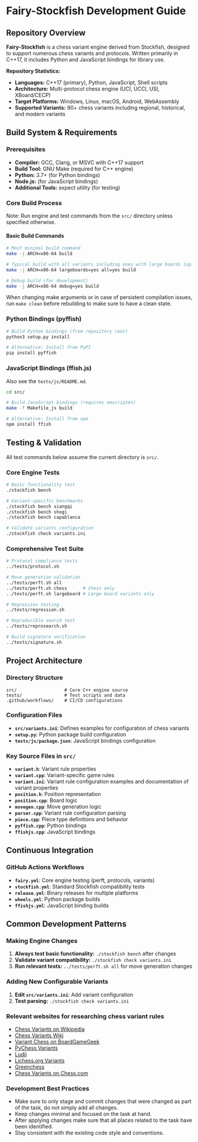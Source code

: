 # Fairy-Stockfish Development Guide

## Repository Overview

**Fairy-Stockfish** is a chess variant engine derived from Stockfish, designed to support numerous chess variants and protocols. Written primarily in C++17, it includes Python and JavaScript bindings for library use.

**Repository Statistics:**
- **Languages:** C++17 (primary), Python, JavaScript, Shell scripts
- **Architecture:** Multi-protocol chess engine (UCI, UCCI, USI, XBoard/CECP)
- **Target Platforms:** Windows, Linux, macOS, Android, WebAssembly
- **Supported Variants:** 90+ chess variants including regional, historical, and modern variants

## Build System & Requirements

### Prerequisites
- **Compiler:** GCC, Clang, or MSVC with C++17 support
- **Build Tool:** GNU Make (required for C++ engine)
- **Python:** 3.7+ (for Python bindings)
- **Node.js:** (for JavaScript bindings)
- **Additional Tools:** expect utility (for testing)

### Core Build Process

Note: Run engine and test commands from the `src/` directory unless specified otherwise.

#### Basic Build Commands
```bash
# Most minimal build command
make -j ARCH=x86-64 build

# Typical build with all variants including ones with large boards (up to 12x10) and large branching factor (all)
make -j ARCH=x86-64 largeboards=yes all=yes build

# Debug build (for development)
make -j ARCH=x86-64 debug=yes build
```

When changing make arguments or in case of persistent compilation issues, run `make clean` before rebuilding to make sure to have a clean state.

### Python Bindings (pyffish)
```bash
# Build Python bindings (from repository root)
python3 setup.py install

# Alternative: Install from PyPI
pip install pyffish
```

### JavaScript Bindings (ffish.js)
Also see the `tests/js/README.md`.
```bash
cd src/

# Build JavaScript bindings (requires emscripten)
make -f Makefile_js build

# Alternative: Install from npm
npm install ffish
```

## Testing & Validation

All test commands below assume the current directory is `src/`.

### Core Engine Tests
```bash
# Basic functionality test
./stockfish bench

# Variant-specific benchmarks
./stockfish bench xiangqi
./stockfish bench shogi
./stockfish bench capablanca

# Validate variants configuration
./stockfish check variants.ini
```

### Comprehensive Test Suite
```bash
# Protocol compliance tests
../tests/protocol.sh

# Move generation validation
../tests/perft.sh all
../tests/perft.sh chess      # Chess only
../tests/perft.sh largeboard # Large board variants only

# Regression testing
../tests/regression.sh

# Reproducible search test
../tests/reprosearch.sh

# Build signature verification  
../tests/signature.sh
```


## Project Architecture

### Directory Structure
```
src/                  # Core C++ engine source
tests/                # Test scripts and data
.github/workflows/    # CI/CD configurations
```

### Configuration Files
- **`src/variants.ini`**: Defines examples for configuration of chess variants
- **`setup.py`**: Python package build configuration
- **`tests/js/package.json`**: JavaScript bindings configuration

### Key Source Files in `src/`
- **`variant.h`**: Variant rule properties
- **`variant.cpp`**: Variant-specific game rules
- **`variant.ini`**: Variant rule configuration examples and documentation of variant properties
- **`position.h`**: Position representation
- **`position.cpp`**: Board logic
- **`movegen.cpp`**: Move generation logic
- **`parser.cpp`**: Variant rule configuration parsing
- **`piece.cpp`**: Piece type definitions and behavior
- **`pyffish.cpp`**: Python bindings
- **`ffishjs.cpp`**: JavaScript bindings

## Continuous Integration

### GitHub Actions Workflows
- **`fairy.yml`**: Core engine testing (perft, protocols, variants)
- **`stockfish.yml`**: Standard Stockfish compatibility tests
- **`release.yml`**: Binary releases for multiple platforms
- **`wheels.yml`**: Python package builds
- **`ffishjs.yml`**: JavaScript binding builds

## Common Development Patterns

### Making Engine Changes
1. **Always test basic functionality:** `./stockfish bench` after changes
2. **Validate variant compatibility:** `./stockfish check variants.ini`  
3. **Run relevant tests:** `../tests/perft.sh all` for move generation changes

### Adding New Configurable Variants
1. **Edit `src/variants.ini`**: Add variant configuration
2. **Test parsing:** `./stockfish check variants.ini`

### Relevant websites for researching chess variant rules
- [Chess Variants on Wikipedia](https://en.wikipedia.org/wiki/List_of_chess_variants)
- [Chess Variants Wiki](https://www.chessvariants.com/)
- [Variant Chess on BoardGameGeek](https://boardgamegeek.com/boardgamefamily/4024/traditional-games-chess)
- [PyChess Variants](https://www.pychess.org/variants)
- [Ludii](https://ludii.games/library.php)
- [Lichess.org Variants](https://lichess.org/variant)
- [Greenchess](https://greenchess.net/variants.php)
- [Chess Variants on Chess.com](https://www.chess.com/variants)

### Development Best Practices
* Make sure to only stage and commit changes that were changed as part of the task, do not simply add all changes.
* Keep changes minimal and focused on the task at hand.
* After applying changes make sure that all places related to the task have been identified.
* Stay consistent with the existing code style and conventions.
